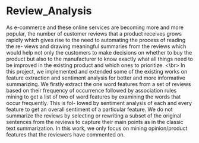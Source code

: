 # Review_Analysis
As e-commerce and these online services are becoming more
and more popular, the number of customer reviews that a product receives grows
rapidly which gives rise to the need to automating the process of reading the re-
views and drawing meaningful summaries from the reviews which would help not
only the customers to make decisions on whether to buy the product but also to the
manufacturer to know exactly what all things need to be improved in the existing
product and which ones to prioritize. <\br>
In this project, we implemented and extended some of the existing works
on feature extraction and sentiment analysis for better and more informative
summarizing. We firstly extract the one word features from a set of reviews based
on their frequency of occurrence followed by association rules mining to get a list
of two of word features by examining the words that occur frequently. This is fol-
lowed by sentiment analysis of each and every feature to get an overall sentiment
of a particular feature. We do not summarize the reviews by selecting or rewriting a subset of
the original sentences from the reviews to capture their main points as in the classic
text summarization. In this work, we only focus on mining opinion/product features
that the reviewers have commented on.

